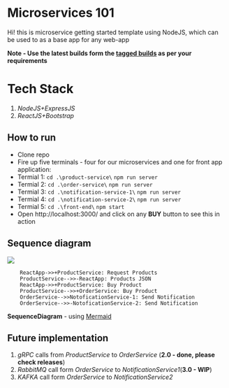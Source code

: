 
# Microservices 101

Hi! this is microservice getting started template using NodeJS, which can be used to as a base app for any web-app

**Note - Use the latest builds form the [tagged builds](https://github.com/nipundavid/microservice101-nodeJS/releases) as per your requirements**

# Tech Stack

1. *NodeJS+ExpressJS*
2. *ReactJS+Bootstrap*

## How to run

-  Clone repo
-  Fire up five terminals - four for our microservices and one for front app application:
-  Termial 1: `cd .\product-service\` `npm run server`
-  Termial 2: `cd .\order-service\` `npm run server`
-  Termial 3: `cd .\notification-service-1\` `npm run server`
-  Termial 4: `cd .\notification-service-2\` `npm run server`
-  Termial 5: `cd .\front-end\` `npm start`
-  Open http://localhost:3000/ and click on any **BUY** button to see this in action

## Sequence diagram


[![](https://mermaid.ink/img/eyJjb2RlIjoic2VxdWVuY2VEaWFncmFtXG5SZWFjdC1BcHAtPj4rUHJvZHVjdFNlcnZpY2U6IFJlcXVlc3QgUHJvZHVjdHNcblByb2R1Y3RTZXJ2aWNlLS0-Pi1SZWFjdC1BcHA6IFByb2R1Y3RzIEpTT05cblJlYWN0LUFwcC0-PlByb2R1Y3RTZXJ2aWNlOiBCdXkgUHJvZHVjdFxuUHJvZHVjdFNlcnZpY2UtLT4-K09yZGVyLVNlcnZpY2U6IFByb2R1Y3RzIEpTT05cbk9yZGVyLVNlcnZpY2UtLT4-Tm90aWZpY2F0aW9uLVNlcnZpY2UtMTogU2VuZHMgTm90aWZpY2F0aW9uXG5PcmRlci1TZXJ2aWNlLS0-Pi1Ob3RpZmljYXRpb24tU2VydmljZS0yOiBTZW5kcyBOb3RpZmljYXRpb24iLCJtZXJtYWlkIjp7InRoZW1lIjoiZGVmYXVsdCJ9LCJ1cGRhdGVFZGl0b3IiOmZhbHNlfQ)](https://mermaid-js.github.io/mermaid-live-editor/#/edit/eyJjb2RlIjoic2VxdWVuY2VEaWFncmFtXG5SZWFjdC1BcHAtPj4rUHJvZHVjdFNlcnZpY2U6IFJlcXVlc3QgUHJvZHVjdHNcblByb2R1Y3RTZXJ2aWNlLS0-Pi1SZWFjdC1BcHA6IFByb2R1Y3RzIEpTT05cblJlYWN0LUFwcC0-PlByb2R1Y3RTZXJ2aWNlOiBCdXkgUHJvZHVjdFxuUHJvZHVjdFNlcnZpY2UtLT4-K09yZGVyLVNlcnZpY2U6IFByb2R1Y3RzIEpTT05cbk9yZGVyLVNlcnZpY2UtLT4-Tm90aWZpY2F0aW9uLVNlcnZpY2UtMTogU2VuZHMgTm90aWZpY2F0aW9uXG5PcmRlci1TZXJ2aWNlLS0-Pi1Ob3RpZmljYXRpb24tU2VydmljZS0yOiBTZW5kcyBOb3RpZmljYXRpb24iLCJtZXJtYWlkIjp7InRoZW1lIjoiZGVmYXVsdCJ9LCJ1cGRhdGVFZGl0b3IiOmZhbHNlfQ)

    
        ReactApp->>+ProductService: Request Products
        ProductService-->>-ReactApp: Products JSON
        ReactApp->>+ProductService: Buy Product
        ProductService-->>+OrderService: Buy Product
        OrderService-->>NotoficationService-1: Send Notification
        OrderService-->>-NotoficationService-2: Send Notification

**SequenceDiagram** - using [Mermaid](https://mermaid-js.github.io/mermaid-live-editor)

## Future implementation
1. *gRPC* calls from *ProductService* to *OrderService*  (**2.0 - done, please check releases**)
2. *RabbitMQ* call form *OrderService* to *NotificationService1*(**3.0 - WIP**)
3. *KAFKA* call form *OrderService* to *NotificationService2*



